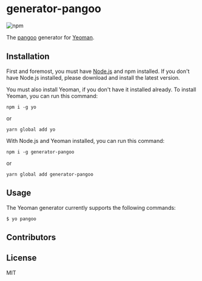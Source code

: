 # generator-pangoo

![npm](https://img.shields.io/npm/v/generator-pangoo)

The [pangoo](https://pangoojs.com/) generator for [Yeoman](https://yeoman.io/).

## Installation

First and foremost, you must have [Node.js](http://nodejs.org) and npm installed. If you don't have Node.js installed, please download and install the latest version.

You must also install Yeoman, if you don't have it installed already. To install Yeoman, you can run this command:

```npm
npm i -g yo
```
or
```npm
yarn global add yo
```

With Node.js and Yeoman installed, you can run this command:

```npm
npm i -g generator-pangoo
```
or 
```npm
yarn global add generator-pangoo
```

## Usage

The Yeoman generator currently supports the following commands:

```
$ yo pangoo
```

## Contributors

<!-- ALL-CONTRIBUTORS-LIST:START - Do not remove or modify this section -->
<!-- prettier-ignore-start -->
<!-- markdownlint-disable -->

<!-- markdownlint-enable -->
<!-- prettier-ignore-end -->
<!-- ALL-CONTRIBUTORS-LIST:END -->

## License

MIT
